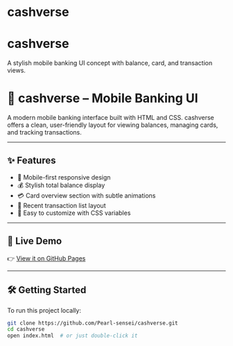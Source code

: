 # cashverse
# cashverse
A stylish mobile banking UI concept with balance, card, and transaction views.
# 💎 cashverse – Mobile Banking UI

A modern mobile banking interface built with HTML and CSS. cashverse offers a clean, user-friendly layout for viewing balances, managing cards, and tracking transactions.

---

## ✨ Features

- 📱 Mobile-first responsive design
- 💰 Stylish total balance display
- 💳 Card overview section with subtle animations
- 📄 Recent transaction list layout
- 🎨 Easy to customize with CSS variables

---

## 🚀 Live Demo

👉 [View it on GitHub Pages](https://Pearl-sensei.github.io/cashverse)  

---

## 🛠️ Getting Started

To run this project locally:

```bash
git clone https://github.com/Pearl-sensei/cashverse.git
cd cashverse
open index.html  # or just double-click it
